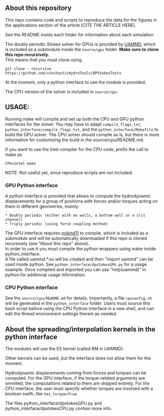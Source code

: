 ## About this repository 

This repo contains code and scripts to reproduce the data for the figures in the applications section of the article [CITE THE ARTICLE HERE].  

See the README inside each folder for information about each simulation  

The doubly periodic Stokes solver for GPUs is provided by [UAMMD](https://github.com/RaulPPelaez/uammd), which is included as a submodule inside the `source/gpu` folder. **Make sure to clone this repo recursively.**  
This means that you must clone using  
```shell
git clone --recursive https://github.com/stochasticHydroTools/DPStokesTests
```
At the moment, only a python interface to use the module is provided.

The CPU version of the solver is included in `source/cpu`.

## USAGE:  

Running make will compile and set up both the CPU and GPU python interfaces for the solver.
You may have to adapt `compile_flags.txt`, `python_interface/compile_flags.txt`, and the `python_interface/Makefile` to build
the GPU solver. The CPU solver should compile as is, but there is more information for customizing the build
in the source/cpu/README.md. 

If you want to use the Intel compiler for the CPU code, prefix the call to make as
```shell
CPU=Intel make
```  

NOTE: Not useful yet, since reproduce scripts are not included.
  
### GPU Python interface

A python interface is provided that allows to compute the hydrodynamic displacements for a group of positions with forces and/or torques acting on them in different geometries, mainly:  

	* Doubly periodic (either with no walls, a bottom wall or a slit channel)  
	* Triply periodic (using force coupling method)  

The GPU interface requires [pybind11](https://github.com/pybind/pybind11) to compile, which is included as a submodule and will be automatically downloaded if this repo is cloned recursively (see "About this repo" above).  
In order to use it you must compile the python wrappers using make inside python_interface.  
A file called uammd.*.so will be created and then "import uammd" can be used inside python. 
See `python_interface/dpstokesGPU.py` for a usage example. Once compiled and imported you can use "help(uammd)" in python for additional usage information.  

### CPU Python interface

See the `source/cpu/README.md` for details. Importantly, a file `cpuconfig.sh` will be generated in the `python_interface` folder. 
Users must source this bash script before using the CPU Python interface in a new shell, and can edit the thread environment 
settings therein as needed.

## About the spreading/interpolation kernels in the python interface

The modules will use the ES kernel (called BM in UAMMD).  

Other kernels can be used, but the interface does not allow them for the moment.  

Hydrodynamic displacements coming from forces and torques can be computed. 
For the GPU interface, if the torque-related arguments are ommited, the computations related to them are skipped entirely.
For the CPU interface, the user must specify whether torques are involved with a boolean swith, like `has_torque=True`.

The files python_interface/dpstokesGPU.py and python_interface/dpstokesCPU.py contain more info.  

